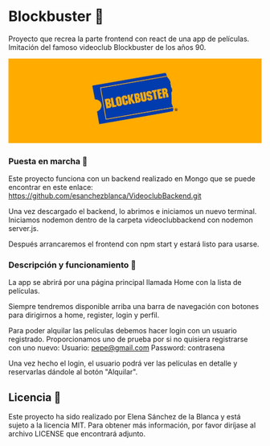 # Blockbuster :movie_camera:
Proyecto que recrea la parte frontend con react de una app de películas. Imitación del famoso videoclub Blockbuster de los años 90.

![Logo](blockbusterLogo.jpg)

### Puesta en marcha :wrench:
Este proyecto funciona con un backend realizado en Mongo que se puede encontrar en este enlace:
https://github.com/esanchezblanca/VideoclubBackend.git

Una vez descargado el backend, lo abrimos e iniciamos un nuevo terminal. Iniciamos nodemon dentro de la carpeta videoclubbackend con nodemon server.js.

Después arrancaremos el frontend con npm start y estará listo para usarse.

### Descripción y funcionamiento :hammer:

La app se abrirá por una página principal llamada Home con la lista de películas.

Siempre tendremos disponible arriba una barra de navegación con botones para dirigirnos a home, register, login y perfil.

Para poder alquilar las películas debemos hacer login con un usuario registrado. Proporcionamos uno de prueba por si no quisiera registrarse con uno nuevo:
        Usuario: pepe@gmail.com
        Password: contrasena

Una vez hecho el login, el usuario podrá ver las películas en detalle y reservarlas dándole al botón "Alquilar".

## Licencia :page_with_curl:

Este proyecto ha sido realizado por Elena Sánchez de la Blanca y está sujeto a la licencia MIT. Para obtener más información, por favor diríjase al archivo LICENSE que encontrará adjunto.

